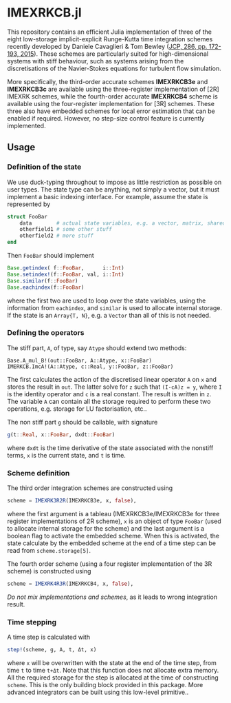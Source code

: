 # IMEXRKCB.jl

This repository contains an efficient Julia implementation of three of the eight low-storage implicit-explicit Runge-Kutta time integration schemes recently developed by Daniele Cavaglieri & Tom Bewley ([JCP, 286, pp. 172-193, 2015](http://www.sciencedirect.com/science/article/pii/S0021999115000352)). These schemes are particularly suited for high-dimensional systems with stiff behaviour, such as systems arising from the discretisations of the Navier-Stokes equations for turbulent flow simulation. 

More specifically, the third-order accurate schemes __IMEXRKCB3e__ and __IMEXRKCB3c__ are available using the three-register implementation of [2R] IMEXRK schemes, while the fourth-order accurate __IMEXRKCB4__ scheme is available using the four-register implementation for [3R] schemes. These three also have embedded schemes for local error estimation that can be enabled if required. However, no step-size control feature is currently implemented. 

## Usage ##

### Definition of the state ###
We use duck-typing throughout to impose as little restriction as possible on user types. The state type can be anything, not simply a vector, but it must implement a basic indexing interface. For example, assume the state is represented by
```julia
struct FooBar
    data        # actual state variables, e.g. a vector, matrix, shared array...
    otherfield1 # some other stuff
    otherfield2 # more stuff
end
``` 
Then `FooBar` should implement
```julia
Base.getindex( f::FooBar,      i::Int)
Base.setindex!(f::FooBar, val, i::Int)
Base.similar(f::FooBar)
Base.eachindex(f::FooBar)
```
where the first two are used to loop over the state variables, using the information from `eachindex`, and `similar` is used 
to allocate internal storage. If the state is an `Array{T, N}`, e.g. a `Vector` than all of this is not needed.

### Defining the operators ###
The stiff part, `A`, of type, say `Atype` should extend two methods:
```
Base.A_mul_B!(out::FooBar, A::Atype, x::FooBar)
IMERKCB.ImcA!(A::Atype, c::Real, y::FooBar, z::FooBar)
```
The first calculates the action of the discretised linear operator `A` on `x` and stores the result in `out`. The latter solve
for `z` such that `(I-cA)z = y`, where `I` is the identity operator and `c` is a real constant. The result is written in `z`. The variable `A` can contain all the storage required to perform these two operations, e.g. storage for LU factorisation, etc..

The non stiff part `g` should be callable, with signature
```julia
g(t::Real, x::FooBar, dxdt::FooBar)
```
where `dxdt` is the time derivative of the state associated with the nonstiff terms, `x` is the current state, and `t` is time.

### Scheme definition ###
The third order integration schemes are constructed using 
```julia
scheme = IMEXRK3R2R(IMEXRKCB3e, x, false),
```
where the first argument is a tableau (IMEXRKCB3e/IMEXRKCB3e for three register implementations of 2R scheme), `x` is an object of type `FooBar` (used to allocate internal storage for the scheme) and the last argument is a boolean flag to activate the embedded scheme. When this is activated, the state calculate by the embedded scheme at the end of a time step can be read from `scheme.storage[5]`. 

The fourth order scheme (using a four register implementation of the 3R scheme) is constructed using 
```julia
scheme = IMEXRK4R3R(IMEXRKCB4, x, false),
```
*Do not mix implementations and schemes*, as it leads to wrong integration result.

### Time stepping ###
A time step is calculated with
```julia
step!(scheme, g, A, t, Δt, x)
```
where `x` will be overwritten with the state at the end of the time step, from time `t` to time `t+Δt`. Note that 
this function does not allocate extra memory. All the required storage for the step is allocated at the time of 
constructing `scheme`. This is the only building block provided in this package. More advanced integrators can be built using this low-level primitive..

